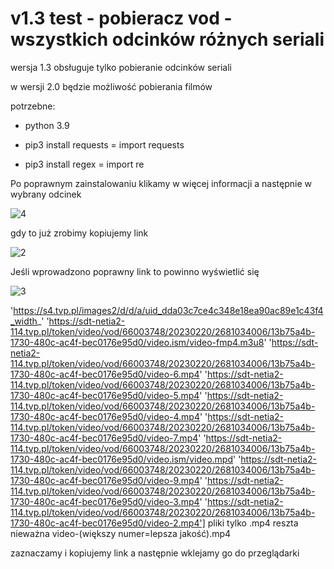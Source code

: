 # v1.3 test - pobieracz vod - wszystkich odcinków różnych seriali

wersja 1.3 obsługuje tylko pobieranie odcinków seriali

w wersji 2.0 będzie możliwość pobierania filmów

potrzebne:
 
   - python 3.9
 
   - pip3 install requests = import requests
 
   - pip3 install regex = import re
   
   
Po poprawnym zainstalowaniu klikamy w więcej informacji a następnie w wybrany odcinek

![4](https://user-images.githubusercontent.com/98317764/220185958-a0b2a2b1-f1b2-4ec3-acbe-6ad6c5a6e82c.png)

gdy to już zrobimy kopiujemy link

![2](https://user-images.githubusercontent.com/98317764/220185160-cee34107-831e-4f01-9b0f-32b6acdd2cc4.png)

Jeśli wprowadzono poprawny link to powinno wyświetlić się

![3](https://user-images.githubusercontent.com/98317764/220185132-320d905c-79f7-4ebd-af93-5c9f17566710.png)

 'https://s4.tvp.pl/images2/d/d/a/uid_dda03c7ce4c348e18ea90ac89e1c43f4_width_'
 'https://sdt-netia2-114.tvp.pl/token/video/vod/66003748/20230220/2681034006/13b75a4b-1730-480c-ac4f-bec0176e95d0/video.ism/video-fmp4.m3u8'
 'https://sdt-netia2-114.tvp.pl/token/video/vod/66003748/20230220/2681034006/13b75a4b-1730-480c-ac4f-bec0176e95d0/video-6.mp4'
 'https://sdt-netia2-114.tvp.pl/token/video/vod/66003748/20230220/2681034006/13b75a4b-1730-480c-ac4f-bec0176e95d0/video-5.mp4'
 'https://sdt-netia2-114.tvp.pl/token/video/vod/66003748/20230220/2681034006/13b75a4b-1730-480c-ac4f-bec0176e95d0/video-4.mp4'
 'https://sdt-netia2-114.tvp.pl/token/video/vod/66003748/20230220/2681034006/13b75a4b-1730-480c-ac4f-bec0176e95d0/video-7.mp4'
 'https://sdt-netia2-114.tvp.pl/token/video/vod/66003748/20230220/2681034006/13b75a4b-1730-480c-ac4f-bec0176e95d0/video.ism/video.mpd'
 'https://sdt-netia2-114.tvp.pl/token/video/vod/66003748/20230220/2681034006/13b75a4b-1730-480c-ac4f-bec0176e95d0/video-9.mp4'
 'https://sdt-netia2-114.tvp.pl/token/video/vod/66003748/20230220/2681034006/13b75a4b-1730-480c-ac4f-bec0176e95d0/video-3.mp4'
 'https://sdt-netia2-114.tvp.pl/token/video/vod/66003748/20230220/2681034006/13b75a4b-1730-480c-ac4f-bec0176e95d0/video-2.mp4']
                                                                                                            pliki tylko .mp4 reszta nieważna
                                                                                                            video-(większy numer=lepsza jakość).mp4

zaznaczamy i kopiujemy link a następnie wklejamy go do przeglądarki
